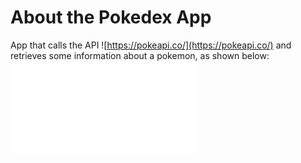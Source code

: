 # About the Pokedex App
App that calls the API ![https://pokeapi.co/](https://pokeapi.co/) and retrieves some information about a pokemon, as shown below: 
![](./Pokedex.html)

